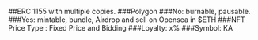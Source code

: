 

##ERC 1155 with multiple copies. 
###Polygon
###No: burnable, pausable. 
###Yes: mintable, bundle, Airdrop and sell on Opensea in $ETH
###NFT Price Type : Fixed Price and Bidding
###Loyalty: x%
###Symbol: KA






